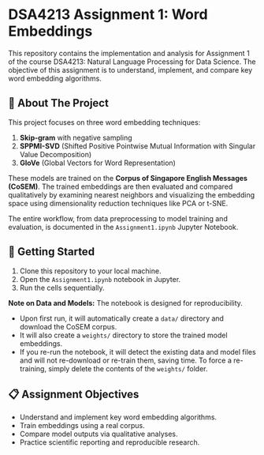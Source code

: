 # DSA4213 Assignment 1: Word Embeddings

This repository contains the implementation and analysis for Assignment 1 of the course DSA4213: Natural Language Processing for Data Science. The objective of this assignment is to understand, implement, and compare key word embedding algorithms.

## 📝 About The Project

This project focuses on three word embedding techniques:

1. **Skip-gram** with negative sampling
2. **SPPMI-SVD** (Shifted Positive Pointwise Mutual Information with Singular Value Decomposition)
3. **GloVe** (Global Vectors for Word Representation)

These models are trained on the **Corpus of Singapore English Messages (CoSEM)**. The trained embeddings are then evaluated and compared qualitatively by examining nearest neighbors and visualizing the embedding space using dimensionality reduction techniques like PCA or t-SNE.

The entire workflow, from data preprocessing to model training and evaluation, is documented in the `Assignment1.ipynb` Jupyter Notebook.

## 🚀 Getting Started

1. Clone this repository to your local machine.
2. Open the `Assignment1.ipynb` notebook in Jupyter.
3. Run the cells sequentially.

**Note on Data and Models:**
The notebook is designed for reproducibility.

- Upon first run, it will automatically create a `data/` directory and download the CoSEM corpus.
- It will also create a `weights/` directory to store the trained model embeddings.
- If you re-run the notebook, it will detect the existing data and model files and will not re-download or re-train them, saving time. To force a re-training, simply delete the contents of the `weights/` folder.

## 📋 Assignment Objectives

- Understand and implement key word embedding algorithms.
- Train embeddings using a real corpus.
- Compare model outputs via qualitative analyses.
- Practice scientific reporting and reproducible research.
